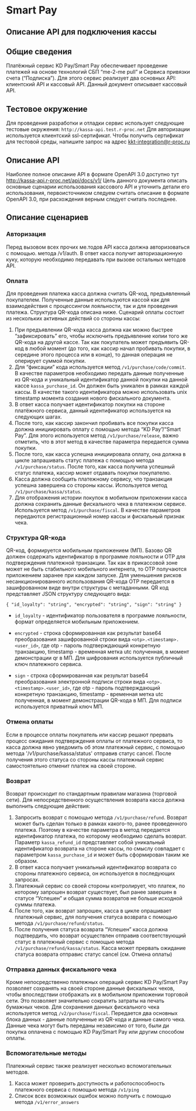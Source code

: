 # Smart Pay
## Описание API для подключения кассы

## Общие сведения
Платёжный сервис KD Pay/Smart Pay обеспечивает проведение платежей на основе технологий СБП “me-2-me pull” и Сервиса привязки счета (“Подписка”). Для этого сервис   реализует два основных API: клиентский API и кассовый API. Данный документ описывает кассовый API. 

## Тестовое окружение
Для проведения разработки и отладки сервис использует следующие тестовые окружения: `http://kassa-api.test.r-proc.net`
Для авторизации используется клиентский ssl-сертификат. Чтобы получить сертификат для тестовой среды, напишите запрос на адрес kkt-integration@r-proc.ru

## Описание API
Наиболее полное описание API в формате OpenAPI 3.0 доступно тут http://kassa-api.r-proc.net/api/docs/v1/
Цель данного документа описать основные сценарии использования кассового API и уточнить детали его использования, первоисточником следуем считать описание в формате OpenAPI 3.0, при расхождения верным следует считать последнее.

## Описание сценариев
### Авторизация
Перед вызовом всех прочих ме.тодов API касса должна авторизоваться с помощью. метода /v1/auth. В ответ касса получит авторизационную куку, которую необходимо передавать при вызове остальных методов API.
### Оплата
Для проведения платежа касса должна считать QR-код, предъявленный покупателем. Полученные данные используются кассой как для взаимодействия с процессингом лояльности, так и для проведения платежа. Структура QR-кода описана ниже.
Сценарий оплаты состоит из нескольких активных действий со стороны кассы:
1. При предъявлении QR-кода касса должна как можно быстрее “зафиксировать” его, чтобы исключить предъявление копии того же QR-кода на другой кассе. Так как покупатель может предъявить QR-код в любой момент (до того, как кассир начал пробивать покупки, в середине этого процесса или в конце), то данная операция не оперирует суммой покупки.
2. Для “фиксации” кода используется метод `/v1/purchase/code/commit`. В качестве параметров необходимо передать данные полученные из QR-кода и уникальный идентификатор данной покупки на данной кассе `kassa_purchase_id`. Он должен быть уникален в рамках каждой кассы. В качестве такого идентификатора можно использовать unix timestamp момента создания нового фискального документа.
3. В ответ касса получает идентификатор покупки на стороне платёжного сервиса, данный идентификатор используется на следующих шагах.
4. После того, как кассир закончил пробивать все покупки касса должна инициировать оплату с помощью метода “KD Pay”/“Smart Pay”. Для этого используется метод `/v1/purchase/release`, важно отметить, что в этот метод в качестве параметра передается сумма покупки.
5. После того, как касса успешна инициировала оплату, она должна в цикле запрашивать статус платежа с помощью метода `/v1/purchase/status`. После того, как касса получила успешный статус платежа, кассир может отдавать покупки покупателю.
6. Касса должна сообщить платежному сервису, что транзакция успешна завершена со стороны кассы. Используется метод `/v1/purchase/kassa/status`.
7. Для отображения истории покупок в мобильном приложении касса должна сохранить данные фискального чека в платежном сервисе. Используется метод `/v1/purchase/fiscal`. В качестве параметров передаются регистрационный номер кассы и фискальный признак чека.

### Структура QR-кода
QR-код, формируется мобильным приложением (МП). Базово QR должен содержать идентификатор в программе лояльности и ОТР для подтверждения платежной транзакции. Так как в прикассовой зоне может не быть стабильного мобильного интернета, то ОТP получаются приложением заранее при каждом запуске. Для уменьшения рисков несанкционированного использования QR-кода OTP передается в зашифрованном виде внутри структуры с метаданными.
QR код представляет JSON структуру следующего вида:

`{
  "id_loyalty": "string",
  "encrypted": "string",
  "sign": "string"
}`

* `id_loyalty` - идентификатор пользователя в программе лояльности, формат определяется мобильным приложением.

* `encrypted` - строка сформированная как результат base64 преобразования зашифрованной строки вида `<otp>.<timestamp>.<user_id>`, где otp - пароль подтверждающий конкретную транзакцию, timestamp - временная метка utc полученная, в момент демонстрации qr в МП. Для шифрования используется публичный ключ платежного сервиса.

* `sign` - строка сформированная как результат base64 преобразования электронной подписи строки вида `<otp>.<timestamp>.<user_id>`, где otp - пароль подтверждающий конкретную транзакцию, timestamp - временная метка utc полученная, в момент демонстрации QR-кода в МП. Для подписи используется приватный ключ МП.

### Отмена оплаты
Если в процессе оплаты покупатель или кассир решают прервать процесс ожидания подтверждения оплаты от платежного сервиса, то касса должна явно уведомить об этом платежный сервис, с помощью метода '/v1/purchase/kassa/status' отправив статус cancel. После получения этого статуса со стороны кассы платежный сервис самостоятельно отменит платеж на своей стороне.

### Возврат
Возврат происходит по стандартным правилам магазина (торговой сети). 
Для непосредственного осуществления возврата касса должна выполнить следующие действия:
1. Запросить возврат с помощью метода `/v1/purchase/refund`. Возврат может быть сделан только в рамках какого-то, ранее проведенного платежа. Поэтому в качестве параметра в метод передается идентификатор платежа, по которому необходимо сделать возврат. Параметр `kassa_refund_id` представляет собой уникальный идентификатор возврата на стороне кассы, по смыслу совпадает с параметром `kassa_purchase_id` и может быть сформирован таким же образом.
2. В ответ касса получает уникальный идентификатор возврата со стороны платежного сервиса, он используется в последующих запросах.
3. Платежный сервис со своей стороны контролирует, что платеж, по которому запрошен возврат существует, был ранее завершен в статусе “Успешен” и общая сумма возвратов не больше исходной суммы платежа.
4. После того, как возврат запрошен, касса в цикле опрашивает платежный сервис, для получения статуса возврата с помощью метода `/v1/purchase/refund/status`.
5. После получения статуса возврата “Успешен” касса должна подтвердить, что возврат осуществлен отправив соответствующий статус в платежный сервис с помощью метода `/v1/purchase/refund/kassa/status`. Касса может прервать ожидание статуса возврата отправис статус cancel (см. Отмена оплаты)

### Отправка данных фискального чека
Кроме непосредственно платежных операций сервис KD Pay/Smart Pay позволяет сохранять на своей стороне данные фискальных чеков, чтобы впоследствии отображать их в мобильном приложении торговой сети. Это позволяет значительно сократить затраты на печать бумажных чеков.
	Для сохранения данных фискального чека используется метод `/v2/purchase/fiscal`. Передается два основных блока данных - данные полученные из QR-кода и данные самого чека. 
Данные чека могут быть переданы независимо от того, были ди покупка оплачена с помощью KD Pay/Smart Pay или другим способом оплаты. 

### Вспомогательные методы
Платежный сервис также реализует несколько вспомогательных методов.
1. Касса может проверить доступность и работоспособность платежного сервиса с помощью метода `/v1/ping`
2. Список всех возможных ошибок можно получить с помощью метода `/v1/error_answers`



